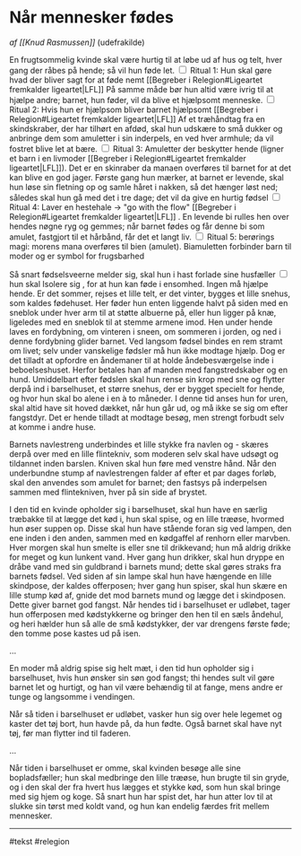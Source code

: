            

# Når mennesker fødes
*af [[Knud Rasmussen]]* (udefrakilde)


<label class="ob-comment" title="" style=""> En frugtsommelig kvinde skal være hurtig til at løbe ud af hus og telt, hver gang der råbes på hende; så vil hun føde let. <input type="checkbox"> <span style=""> Ritual 1: Hun skal gøre hvad der bliver sagt for at føde nemt [[Begreber i Relegion#Ligeartet fremkalder ligeartet|LFL]] </span></label> <label class="ob-comment" title="" style="">  På samme måde bør hun altid være ivrig til at hjælpe andre; barnet, hun føder, vil da blive et hjælpsomt menneske. <input type="checkbox"> <span style=""> Ritual 2: Hvis hun er hjælpsom bliver barnet hjælpsomt [[Begreber i Relegion#Ligeartet fremkalder ligeartet|LFL]] </span></label> <label class="ob-comment" title="" style=""> Af et træhåndtag fra en skindskraber, der har tilhørt en afdød, skal hun udskære to små dukker og anbringe dem som amuletter i sin inderpels, en ved hver armhule; da vil fostret blive let at bære. <input type="checkbox"> <span style=""> Ritual 3: Amuletter der beskytter hende (ligner et barn i en livmoder [[Begreber i Relegion#Ligeartet fremkalder ligeartet|LFL]]). Det er en skinraber da manaen overføres til barnet for at det kan blive en god jager. </span></label> <label class="ob-comment" title="" style=""> Første gang hun mærker, at barnet er levende, skal hun løse sin fletning op og samle håret i nakken, så det hænger løst ned; således skal hun gå med det i tre dage; det vil da give en hurtig fødsel <input type="checkbox"> <span style=""> Ritual 4: Laver en hestehale -> "go with the flow" [[Begreber i Relegion#Ligeartet fremkalder ligeartet|LFL]] </span></label>. <label class="ob-comment" title="" style=""> En levende bi rulles hen over hendes nøgne ryg og gemmes; når barnet fødes og får denne bi som amulet, fastgjort til et hårbånd, får det et langt liv. <input type="checkbox"> <span style=""> Ritual 5: berørings magi: morens mana overføres til bien (amulet). Biamuletten forbinder barn til moder og er symbol for frugsbarhed </span></label>

Så snart fødselsveerne melder sig, skal hun i hast<label class="ob-comment" title="" style="">  forlade sine husfæller <input type="checkbox"> <span style=""> hun skal Isolere sig  </span></label>, for at hun kan føde i ensomhed. Ingen må hjælpe hende. Er det sommer, rejses et lille telt, er det vinter, bygges et lille snehus, som kaldes fødehuset. Her føder hun enten liggende halvt på siden med en sneblok under hver arm til at støtte albuerne på, eller hun ligger på knæ, ligeledes med en sneblok til at stemme armene imod. Hen under hende laves en fordybning, om vinteren i sneen, om sommeren i jorden, og ned i denne fordybning glider barnet. Ved langsom fødsel bindes en rem stramt om livet; selv under vanskelige fødsler må hun ikke modtage hjælp. Dog er det tilladt at opfordre en åndemaner til at holde åndebesværgelse inde i beboelseshuset. Herfor betales han af manden med fangstredskaber og en hund. Umiddelbart efter fødslen skal hun rense sin krop med sne og flytter derpå ind i barselhuset, et større snehus, der er bygget specielt for hende, og hvor hun skal bo alene i en à to måneder. I denne tid anses hun for uren, skal altid have sit hoved dækket, når hun går ud, og må ikke se sig om efter fangstdyr. Det er hende tilladt at modtage besøg, men strengt forbudt selv at komme i andre huse.

Barnets navlestreng underbindes et lille stykke fra navlen og - skæres derpå over med en lille flintekniv, som moderen selv skal have udsøgt og tildannet inden barslen. Kniven skal hun føre med venstre hånd. Når den underbundne stump af navlestrengen falder af efter et par dages forløb, skal den anvendes som amulet for barnet; den fastsys på inderpelsen sammen med flintekniven, hver på sin side af brystet.

I den tid en kvinde opholder sig i barselhuset, skal hun have en særlig træbakke til at lægge det kød i, hun skal spise, og en lille træøse, hvormed hun øser suppen op. Disse skal hun have stående foran sig ved lampen, den ene inden i den anden, sammen med en kødgaffel af renhorn eller marvben. Hver morgen skal hun smelte is eller sne til drikkevand; hun må aldrig drikke for meget og kun lunkent vand. Hver gang hun drikker, skal hun dryppe en dråbe vand med sin guldbrand i barnets mund; dette skal gøres straks fra barnets fødsel. Ved siden af sin lampe skal hun have hængende en lille skindpose, der kaldes offerposen; hver gang hun spiser, skal hun skære en lille stump kød af, gnide det mod barnets mund og lægge det i skindposen. Dette giver barnet god fangst. Når hendes tid i barselhuset er udløbet, tager hun offerposen med kødstykkerne og bringer den hen til en sæls åndehul, og heri hælder hun så alle de små kødstykker, der var drengens første føde; den tomme pose kastes ud på isen.

…

En moder må aldrig spise sig helt mæt, i den tid hun opholder sig i barselhuset, hvis hun ønsker sin søn god fangst; thi hendes sult vil gøre barnet let og hurtigt, og han vil være behændig til at fange, mens andre er tunge og langsomme i vendingen.

Når så tiden i barselhuset er udløbet, vasker hun sig over hele legemet og kaster det tøj bort, hun havde på, da hun fødte. Også barnet skal have nyt tøj, før man flytter ind til faderen.

…

Når tiden i barselhuset er omme, skal kvinden besøge alle sine bopladsfæller; hun skal medbringe den lille træøse, hun brugte til sin gryde, og i den skal der fra hvert hus lægges et stykke kød, som hun skal bringe med sig hjem og koge. Så snart hun har spist det, har hun atter lov til at slukke sin tørst med koldt vand, og hun kan endelig færdes frit mellem mennesker.

---
#tekst 
#relegion 